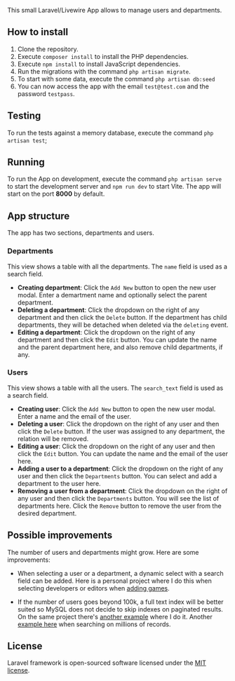 
This small Laravel/Livewire App allows to manage users and departments.

## How to install

1. Clone the repository.
2. Execute `composer install` to install the PHP dependencies.
3. Execute `npm install` to install JavaScript dependencies.
3. Run the migrations with the command `php artisan migrate`.
4. To start with some data, execute the command `php artisan db:seed`
5. You can now access the app with the email `test@test.com` and the password `testpass`.

## Testing

To run the tests against a memory database, execute the command `php artisan test`;

## Running

To run the App on development, execute the command `php artisan serve` to start the development server and `npm run dev` to start Vite. The app will start on the port **8000** by default.

## App structure

The app has two sections, departments and users.

### Departments

This view shows a table with all the departments. The `name` field is used as a search field.

* **Creating department**: Click the `Add New` button to open the new user modal. Enter a demartment name and optionally select the parent department.
* **Deleting a department**: Click the dropdown on the right of any department and then click the `Delete` button. If the department has child departments, they will be detached when deleted via the `deleting` event.
* **Editing a department**: Click the dropdown on the right of any department and then click the `Edit` button. You can update the name and the parent department here, and also remove child departments, if any.

### Users

This view shows a table with all the users. The `search_text` field is used as a search field.

* **Creating user**: Click the `Add New` button to open the new user modal. Enter a name and the email of the user.
* **Deleting a user**: Click the dropdown on the right of any user and then click the `Delete` button. If the user was assigned to any department, the relation will be removed.
* **Editing a user**: Click the dropdown on the right of any user and then click the `Edit` button. You can update the name and the email of the user here.
* **Adding a user to a department**: Click the dropdown on the right of any user and then click the `Departments` button. You can select and add a department to the user here.
* **Removing a user from a department**: Click the dropdown on the right of any user and then click the `Departments` button. You will see the list of departments here. Click the `Remove` button to remove the user from the desired department.

## Possible improvements

The number of users and departments might grow. Here are some improvements:

* When selecting a user or a department, a dynamic select with a search field can be added. Here is a personal project where I do this when selecting developers or editors when [adding games](https://duracionde.com/juegos/create).

* If the number of users goes beyond 100k, a full text index will be better suited so MySQL does not decide to skip indexes on paginated results. On the same project there's [another example](https://duracionde.com/juegos) where I do it. Another [example here](https://horseandcountry.tv/search) when searching on millions of records.

## License

Laravel framework is open-sourced software licensed under the [MIT license](https://opensource.org/licenses/MIT).
